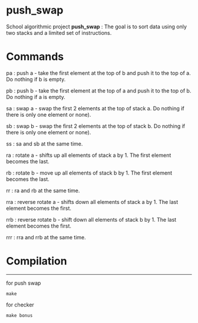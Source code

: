 # push_swap

School algorithmic project **push_swap** : The goal is to sort data using only two stacks and a limited set of instructions.

# Commands 
pa : push a - take the first element at the top of b and push it to the top of a. Do nothing if b is empty.

pb : push b - take the first element at the top of a and push it to the top of b. Do nothing if a is empty.

sa : swap a - swap the first 2 elements at the top of stack a. Do nothing if there is only one element or none).

sb : swap b - swap the first 2 elements at the top of stack b. Do nothing if there is only one element or none).

ss : sa and sb at the same time.

ra : rotate a - shifts up all elements of stack a by 1. The first element becomes the last.

rb : rotate b - move up all elements of stack b by 1. The first element becomes the last.

rr : ra and rb at the same time.

rra : reverse rotate a - shifts down all elements of stack a by 1. The last element becomes the first.

rrb : reverse rotate b - shift down all elements of stack b by 1. The last element becomes the first.

rrr : rra and rrb at the same time.

# Compilation
----------
for push swap
```
make
```
for checker
```
make bonus
```

